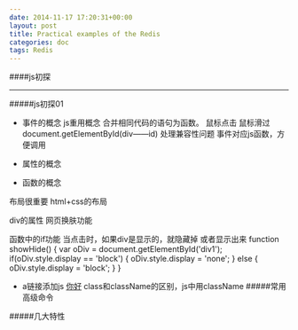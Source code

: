 ```yaml
---
date: 2014-11-17 17:20:31+00:00
layout: post
title: Practical examples of the Redis
categories: doc
tags: Redis
---
```

####js初探


----------

#####js初探01

 - 事件的概念
 js重用概念 合并相同代码的语句为函数。
 鼠标点击
 鼠标滑过
 document.getElementById(div——id) 处理兼容性问题
 事件对应js函数，方便调用
 - 属性的概念 
 
 - 函数的概念
 
 布局很重要 html+css的布局
 
 div的属性
 网页换肤功能
 <link rel="" type=  href=""/>
 函数中的if功能
 当点击时，如果div是显示的，就隐藏掉
 或者显示出来
 function showHide()
 {
	var oDiv = document.getElementById('div1');
	if(oDiv.style.display == 'block')
	{
		oDiv.style.display = 'none';
	}
	else
	{
		oDiv.style.display = 'block';
	}
 }
 
 - a链接添加js
 <a href="javascript:;">你好</a>
 class和className的区别，js中用className
#####常用高级命令

#####几大特性



